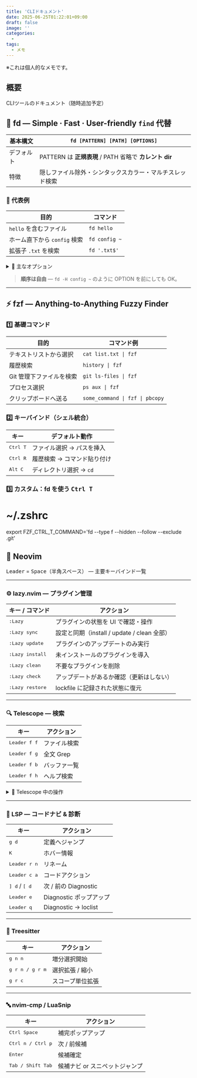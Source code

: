```yaml
---
title: 'CLIドキュメント'
date: 2025-06-25T01:22:01+09:00
draft: false
image: ''
categories:
  -
tags:
  - メモ
---
```


※これは個人的なメモです。

## 概要
CLIツールのドキュメント（随時追加予定）


## 🚀 fd — Simple · Fast · User-friendly `find` 代替

| 基本構文 | <code>fd&nbsp;[PATTERN]&nbsp;[PATH]&nbsp;[OPTIONS]</code> |
|----------|----------------------------------------------------------|
| デフォルト | PATTERN は **正規表現** / PATH 省略で **カレント dir** |
| 特徴 | 隠しファイル除外・シンタックスカラー・マルチスレッド検索 |

### 🔑 代表例

| 目的 | コマンド |
|------|---------|
|`hello` を含むファイル | `fd hello` |
|ホーム直下から `config` 検索 | `fd config ~` |
|拡張子 `.txt` を検索 | `fd '.txt$'` |

<details><summary>📜 主なオプション</summary>

| オプション | 意味 |
|-----------|------|
|`-H / --hidden`|隠しファイルも対象|
|`-I`| `.gitignore` 無視|
|`-t f / -t d`|ファイル / ディレクトリのみ|
|`-e <ext>`|拡張子検索（例 `-e rs`）|
|`-x <cmd> {}`|結果にコマンド適用|

</details>

> **順序は自由** — `fd -H config ~` のように OPTION を前にしても OK。

---

## ⚡ fzf — Anything-to-Anything Fuzzy Finder

### 1️⃣ 基礎コマンド

| 目的 | コマンド例 |
|------|-----------|
|テキストリストから選択|`cat list.txt \| fzf`|
|履歴検索|`history \| fzf`|
|Git 管理下ファイルを検索|`git ls-files \| fzf`|
|プロセス選択|`ps aux \| fzf`|
|クリップボードへ送る|`some_command \| fzf \| pbcopy`|

### 2️⃣ キーバインド（シェル統合）

| キー | デフォルト動作 |
|------|---------------|
|<kbd>Ctrl T</kbd>|ファイル選択 → パスを挿入|
|<kbd>Ctrl R</kbd>|履歴検索 → コマンド貼り付け|
|<kbd>Alt C</kbd>|ディレクトリ選択 → `cd`|

### 3️⃣ カスタム：fd を使う <kbd>Ctrl T</kbd>

# ~/.zshrc
export FZF_CTRL_T_COMMAND='fd --type f --hidden --follow --exclude .git'

## 🚀 Neovim
<kbd>Leader</kbd> = <kbd>Space</kbd>（半角スペース） — 主要キーバインド一覧

---

### ⚙️ lazy.nvim — プラグイン管理

| キー / コマンド                | アクション                                             |
|-------------------------------|--------------------------------------------------------|
| <kbd>:Lazy</kbd>              | プラグインの状態を UI で確認・操作                     |
| <kbd>:Lazy sync</kbd>         | 設定と同期（install / update / clean 全部）           |
| <kbd>:Lazy update</kbd>       | プラグインのアップデートのみ実行                       |
| <kbd>:Lazy install</kbd>      | 未インストールのプラグインを導入                       |
| <kbd>:Lazy clean</kbd>        | 不要なプラグインを削除                                 |
| <kbd>:Lazy check</kbd>        | アップデートがあるか確認（更新はしない）               |
| <kbd>:Lazy restore</kbd>      | lockfile に記録された状態に復元                        |

---

### 🔍 Telescope — 検索
| キー | アクション |
|------|-----------|
| <kbd>Leader f f</kbd> | ファイル検索 |
| <kbd>Leader f g</kbd> | 全文 Grep |
| <kbd>Leader f b</kbd> | バッファ一覧 |
| <kbd>Leader f h</kbd> | ヘルプ検索 |

<details><summary>📜 Telescope 中の操作</summary>

| キー | 動作 |
|------|------|
| <kbd>Esc</kbd> | 終了 |
| <kbd>Ctrl u / Ctrl d</kbd> | プレビュー上下スクロール |

</details>

---

### 🧠 LSP — コードナビ & 診断
| キー | アクション |
|------|-----------|
| <kbd>g d</kbd> | 定義へジャンプ |
| <kbd>K</kbd> | ホバー情報 |
| <kbd>Leader r n</kbd> | リネーム |
| <kbd>Leader c a</kbd> | コードアクション |
| <kbd>] d</kbd> / <kbd>[ d</kbd> | 次 / 前の Diagnostic |
| <kbd>Leader e</kbd> | Diagnostic ポップアップ |
| <kbd>Leader q</kbd> | Diagnostic → loclist |

---

### 🌳 Treesitter
| キー | アクション |
|------|-----------|
| <kbd>g n n</kbd> | 増分選択開始 |
| <kbd>g r n / g r m</kbd> | 選択拡張 / 縮小 |
| <kbd>g r c</kbd> | スコープ単位拡張 |

---

### 🔤 nvim-cmp / LuaSnip
| キー | アクション |
|------|-----------|
| <kbd>Ctrl Space</kbd> | 補完ポップアップ |
| <kbd>Ctrl n / Ctrl p</kbd> | 次 / 前候補 |
| <kbd>Enter</kbd> | 候補確定 |
| <kbd>Tab / Shift Tab</kbd> | 候補ナビ or スニペットジャンプ |
